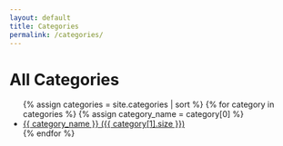 ```yaml
---
layout: default
title: Categories
permalink: /categories/
---
```


<h1>All Categories</h1>

<ul>
  {% assign categories = site.categories | sort %}
  {% for category in categories %}
    {% assign category_name = category[0] %}
    <li>
      <a href="{{ '/category/' | append: category_name | append: '/' | relative_url }}">
        {{ category_name }} ({{ category[1].size }})
      </a>
    </li>
  {% endfor %}
</ul>
